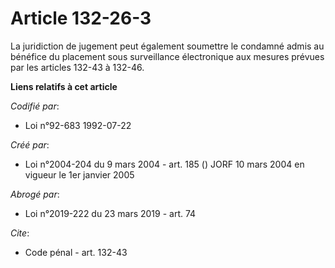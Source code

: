 # Article 132-26-3

La juridiction de jugement peut également soumettre le condamné admis au bénéfice du placement sous surveillance électronique
aux mesures prévues par les articles 132-43 à 132-46.

**Liens relatifs à cet article**

_Codifié par_:

  - Loi n°92-683 1992-07-22

_Créé par_:

  - Loi n°2004-204 du 9 mars 2004 - art. 185 () JORF 10 mars 2004 en vigueur le 1er janvier 2005

_Abrogé par_:

  - Loi n°2019-222 du 23 mars 2019 - art. 74

_Cite_:

  - Code pénal - art. 132-43
